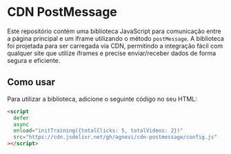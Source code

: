 # CDN PostMessage

Este repositório contém uma biblioteca JavaScript para comunicação entre a página principal e um iframe utilizando o método `postMessage`. A biblioteca foi projetada para ser carregada via CDN, permitindo a integração fácil com qualquer site que utilize iframes e precise enviar/receber dados de forma segura e eficiente.

## Como usar

Para utilizar a biblioteca, adicione o seguinte código no seu HTML:

```html
<script
  defer
  async
  onload="initTraining({totalClicks: 5, totalVideos: 2})"
  src="https://cdn.jsdelivr.net/gh/agnovi/cdn-postmessage/config.js"
></script>
